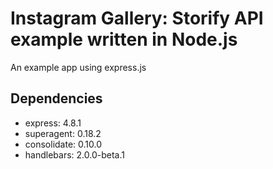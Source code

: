 # Instagram Gallery: Storify API example written in Node.js

An example app using express.js

## Dependencies

* express: 4.8.1
* superagent: 0.18.2
* consolidate: 0.10.0
* handlebars: 2.0.0-beta.1
